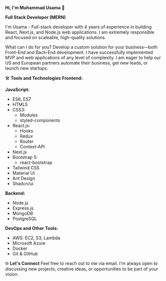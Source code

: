 **Hi, I'm Muhammad Usama** 👋

**Full Stack Developer (MERN)**

I'm Usama - Full-stack developer with 4 years of experience in building React, Next.js, and Node.js web applications. I am extremely responsible and focused on scaleable, high-quality solutions.

What can I do for you? Develop a custom solution for your business—both Front-End and Back-End development. I have successfully implemented MVP and web applications of any level of complexity. I am eager to help our US and European partners automate their business, get new leads, or launch new startups.

🛠️ **Tools and Technologies**
**Frontend:**

**JavaScript:**
- ES6, ES7
- HTML5
- CSS3: 
  - Modules
  - styled-components
- React.js: 
  - Hooks
  - Redux
  - Router
  - Context-API
- Next.js
- Bootstrap 5: 
  - react-bootstrap
- Tailwind CSS
- Material UI
- Ant Design
- Shadcn/ui

**Backend:**
- Node.js
- Express.js
- MongoDB
- PostgreSQL
  
**DevOps and Other Tools:**
- AWS: EC2, S3, Lambda
- Microsoft Azure
- Docker
- Git & GitHub

🌐 **Let's Connect**
Feel free to reach out to me via email. I'm always open to discussing new projects, creative ideas, or opportunities to be part of your vision.
